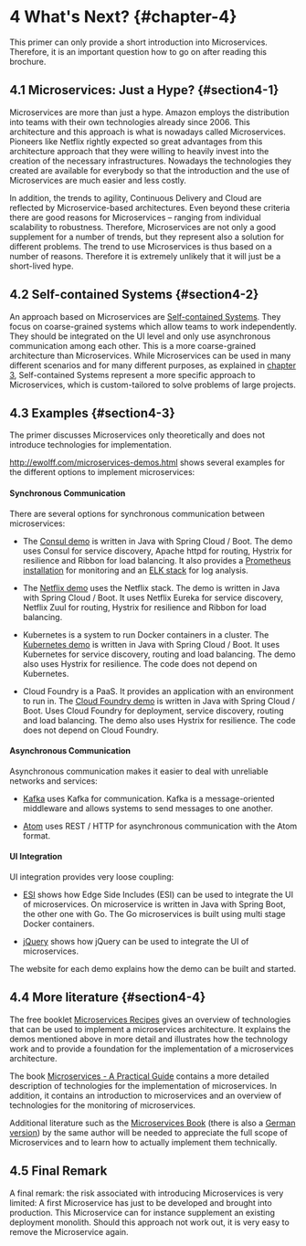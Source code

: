 # 4 What's Next? {#chapter-4}

This primer can only provide a short introduction into
Microservices. Therefore, it is an important question how to go on
after reading this brochure.

## 4.1 Microservices: Just a Hype? {#section4-1}

Microservices are more than just a hype. Amazon employs the
distribution into teams with their own technologies already
since 2006. This architecture and this approach is what is nowadays
called Microservices. Pioneers like Netflix rightly expected so great advantages
from this architecture approach that they were willing to heavily
invest into the creation of the necessary infrastructures. Nowadays
the technologies they created are available for everybody so that the
introduction and the use of Microservices are much easier and less
costly.

In addition, the trends to agility, Continuous Delivery and Cloud are
reflected by Microservice-based architectures. Even beyond these
criteria there are good reasons for Microservices – ranging from
individual scalability to robustness. Therefore, Microservices are not
only a good supplement for a number of trends, but they represent also
a solution for different problems. The trend to use Microservices is
thus based on a number of reasons. Therefore it is extremely unlikely that
it will just be a short-lived hype.

## 4.2 Self-contained Systems {#section4-2}

An approach based on Microservices are
[Self-contained Systems](http://scs-architecture.org). They focus on
coarse-grained systems which allow teams to work independently. They
should be integrated on the UI level and only use asynchronous
communication among each other. This is a more coarse-grained
architecture than Microservices. While Microservices can be used in many different
scenarios and for many different purposes, as explained in [chapter 3](#chapter-3),
Self-contained Systems represent
a more specific approach to Microservices, which is custom-tailored to solve problems
of large projects.

## 4.3 Examples {#section4-3}

The primer discusses Microservices only theoretically and does not
introduce technologies for implementation.

http://ewolff.com/microservices-demos.html shows several examples for
the different options to implement microservices:

#### Synchronous Communication

There are several options for synchronous communication between microservices:

* The [Consul demo](https://github.com/ewolff/microservice-consul) is written
  in Java with Spring Cloud / Boot. The demo uses Consul for service discovery,
  Apache httpd for routing, Hystrix for resilience and Ribbon for load
  balancing. It also provides a
  [Prometheus installation](https://github.com/ewolff/microservice-consul#prometheus)
  for monitoring 
  and an
  [ELK stack](https://github.com/ewolff/microservice-consul#elastic-stack)
  for log analysis.

* The [Netflix demo](https://github.com/ewolff/microservice) uses the
  Netflix stack. The demo is written
  in Java with Spring Cloud / Boot. It uses Netflix Eureka for service discovery,
  Netflix Zuul for routing, Hystrix for resilience and Ribbon for load
  balancing.

* Kubernetes is a system to run Docker containers in a cluster. The
  [Kubernetes demo](https://github.com/ewolff/microservice-kubernetes)
  is written in Java with Spring Cloud / Boot. It uses Kubernetes for
  service discovery, routing and load balancing.  The demo also uses
  Hystrix for resilience. The code does not depend on Kubernetes.

* Cloud Foundry is a PaaS. It provides an application with an
  environment to run in. The
  [Cloud Foundry demo](https://github.com/ewolff/microservice-cloudfoundry)
  is written in Java with Spring Cloud / Boot. Uses Cloud Foundry for
  deployment, service discovery, routing and load balancing.  The demo
  also uses Hystrix for resilience. The code does not depend on Cloud
  Foundry.

#### Asynchronous Communication

Asynchronous communication makes it easier to deal with unreliable
networks and services:

* [Kafka](https://github.com/ewolff/microservice-kafka) uses Kafka for
communication. Kafka is a message-oriented middleware and allows
systems to send messages to one another.

* [Atom](https://github.com/ewolff/microservice-atom) uses REST / HTTP
  for asynchronous communication with the Atom format.

#### UI Integration

UI integration provides very loose coupling:

* [ESI](https://github.com/ewolff/SCS-ESI) shows how Edge Side
Includes (ESI) can be used to integrate the UI of microservices. On
microservice is written in Java with Spring Boot, the other one with
Go. The Go microservices is built using multi stage Docker containers.

* [jQuery](https://github.com/ewolff/SCS-jQuery) shows how jQuery can
  be used to integrate the UI of microservices.

The website for each demo explains how the demo can be built and
started.


## 4.4 More literature {#section4-4}

The free booklet
[Microservices Recipes](http://practical-microservices.com/recipes.html)
gives an overview of technologies that can be used to implement a
microservices architecture. It explains the demos mentioned above in
more detail and illustrates how the technology work and to provide a
foundation for the implementation of a microservices architecture.

The book
[Microservices - A Practical Guide](http://practical-microservices.com/)
contains a more detailed description of technologies for the
implementation of microservices. In addition, it contains an
introduction to microservices and an overview of technologies for the
monitoring of microservices.

Additional literature such as the
[Microservices Book](http://microservices-book.com) (there is also a
[German version](http://microservices-buch.de)) by the same author
will be needed to appreciate the full scope of Microservices and to
learn how to actually implement them technically.

## 4.5 Final Remark

A final remark: the risk associated with introducing Microservices is very
limited: A first Microservice has just to be developed and brought
into production. This Microservice can for instance supplement an
existing deployment monolith. Should this approach not work out, it is
very easy to remove the Microservice again.
